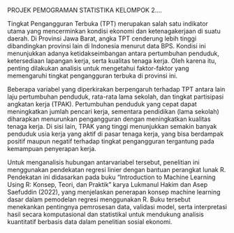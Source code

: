 PROJEK PEMOGRAMAN STATISTIKA KELOMPOK 2....

Tingkat Pengangguran Terbuka (TPT) merupakan salah satu indikator utama yang mencerminkan kondisi ekonomi dan ketenagakerjaan di suatu daerah. Di Provinsi Jawa Barat, angka TPT cenderung lebih tinggi dibandingkan provinsi lain di Indonesia menurut data BPS. Kondisi ini menunjukkan adanya ketidakseimbangan antara pertumbuhan penduduk, ketersediaan lapangan kerja, serta kualitas tenaga kerja. Oleh karena itu, penting dilakukan analisis untuk mengetahui faktor-faktor yang memengaruhi tingkat pengangguran terbuka di provinsi ini.

Beberapa variabel yang diperkirakan berpengaruh terhadap TPT antara lain laju pertumbuhan penduduk, rata-rata lama sekolah, dan tingkat partisipasi angkatan kerja (TPAK). Pertumbuhan penduduk yang cepat dapat meningkatkan jumlah pencari kerja, sementara pendidikan (lama sekolah) diharapkan menurunkan pengangguran dengan meningkatkan kualitas tenaga kerja. Di sisi lain, TPAK yang tinggi menunjukkan semakin banyak penduduk usia kerja yang aktif di pasar tenaga kerja, yang bisa berdampak positif maupun negatif terhadap tingkat pengangguran tergantung pada kemampuan penyerapan kerja.

Untuk menganalisis hubungan antarvariabel tersebut, penelitian ini menggunakan pendekatan regresi linier dengan bantuan perangkat lunak R. Pendekatan ini didasarkan pada buku “Introduction to Machine Learning Using R: Konsep, Teori, dan Praktik” karya Lukmanul Hakim dan Asep Saefuddin (2022), yang menjelaskan penerapan konsep machine learning dasar dalam pemodelan regresi menggunakan R. Buku tersebut menekankan pentingnya pemrosesan data, validasi model, serta interpretasi hasil secara komputasional dan statistikal untuk mendukung analisis kuantitatif berbasis data dalam penelitian sosial ekonomi.


